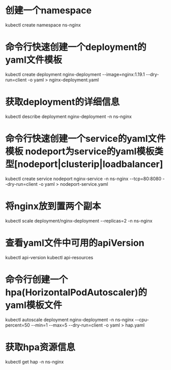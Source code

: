 # 创建一个namespace
kubectl create namespace ns-nginx
# 命令行快速创建一个deployment的yaml文件模板
kubectl create deployment nginx-deployment --image=nginx:1.19.1 --dry-run=client -o yaml > nginx-deployment.yaml
# 获取deployment的详细信息
kubectl describe deployment nginx-deployment -n ns-nginx

# 命令行快速创建一个service的yaml文件模板 nodeport为service的yaml模板类型[nodeport|clusterip|loadbalancer]
kubectl create service nodeport nginx-service -n ns-nginx --tcp=80:8080 --dry-run=client -o yaml > nodeport-service.yaml

# 将nginx放到置两个副本
kubectl scale deployment/nginx-deployment --replicas=2 -n ns-nginx

# 查看yaml文件中可用的apiVersion
kubectl api-version
kubectl api-resources
# 命令行创建一个hpa(HorizontalPodAutoscaler)的yaml模板文件
kubectl autoscale deployment nginx-deployment -n ns-nginx --cpu-percent=50 --min=1 --max=5 --dry-run=client -o yaml > hap.yaml
# 获取hpa资源信息
kubectl get hap -n ns-nginx
